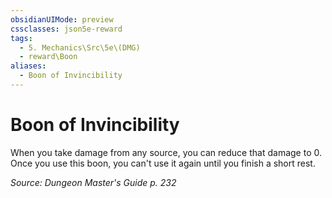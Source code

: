 ```yaml
---
obsidianUIMode: preview
cssclasses: json5e-reward
tags:
  - 5. Mechanics\Src\5e\(DMG)
  - reward\Boon
aliases:
  - Boon of Invincibility
---
```

# Boon of Invincibility

When you take damage from any source, you can reduce that damage to 0. Once you use this boon, you can't use it again until you finish a short rest.

*Source: Dungeon Master's Guide p. 232*
